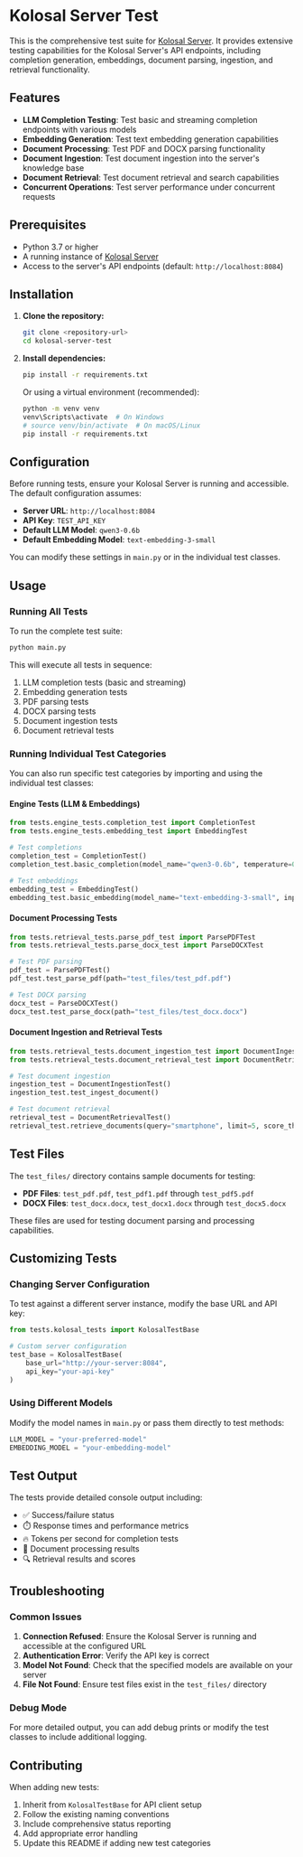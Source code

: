 # Kolosal Server Test

This is the comprehensive test suite for [Kolosal Server](https://github.com/KolosalAI/kolosal-server). It provides extensive testing capabilities for the Kolosal Server's API endpoints, including completion generation, embeddings, document parsing, ingestion, and retrieval functionality.

## Features

- **LLM Completion Testing**: Test basic and streaming completion endpoints with various models
- **Embedding Generation**: Test text embedding generation capabilities  
- **Document Processing**: Test PDF and DOCX parsing functionality
- **Document Ingestion**: Test document ingestion into the server's knowledge base
- **Document Retrieval**: Test document retrieval and search capabilities
- **Concurrent Operations**: Test server performance under concurrent requests

## Prerequisites

- Python 3.7 or higher
- A running instance of [Kolosal Server](https://github.com/KolosalAI/kolosal-server)
- Access to the server's API endpoints (default: `http://localhost:8084`)

## Installation

1. **Clone the repository:**

   ```bash
   git clone <repository-url>
   cd kolosal-server-test
   ```

2. **Install dependencies:**

   ```bash
   pip install -r requirements.txt
   ```

   Or using a virtual environment (recommended):

   ```bash
   python -m venv venv
   venv\Scripts\activate  # On Windows
   # source venv/bin/activate  # On macOS/Linux
   pip install -r requirements.txt
   ```

## Configuration

Before running tests, ensure your Kolosal Server is running and accessible. The default configuration assumes:

- **Server URL**: `http://localhost:8084`
- **API Key**: `TEST_API_KEY`
- **Default LLM Model**: `qwen3-0.6b`
- **Default Embedding Model**: `text-embedding-3-small`

You can modify these settings in `main.py` or in the individual test classes.

## Usage

### Running All Tests

To run the complete test suite:

```bash
python main.py
```

This will execute all tests in sequence:

1. LLM completion tests (basic and streaming)
2. Embedding generation tests
3. PDF parsing tests
4. DOCX parsing tests  
5. Document ingestion tests
6. Document retrieval tests

### Running Individual Test Categories

You can also run specific test categories by importing and using the individual test classes:

#### Engine Tests (LLM & Embeddings)

```python
from tests.engine_tests.completion_test import CompletionTest
from tests.engine_tests.embedding_test import EmbeddingTest

# Test completions
completion_test = CompletionTest()
completion_test.basic_completion(model_name="qwen3-0.6b", temperature=0.7, max_tokens=128)

# Test embeddings
embedding_test = EmbeddingTest()
embedding_test.basic_embedding(model_name="text-embedding-3-small", input_text="Hello, world!")
```

#### Document Processing Tests

```python
from tests.retrieval_tests.parse_pdf_test import ParsePDFTest
from tests.retrieval_tests.parse_docx_test import ParseDOCXTest

# Test PDF parsing
pdf_test = ParsePDFTest()
pdf_test.test_parse_pdf(path="test_files/test_pdf.pdf")

# Test DOCX parsing
docx_test = ParseDOCXTest()
docx_test.test_parse_docx(path="test_files/test_docx.docx")
```

#### Document Ingestion and Retrieval Tests

```python
from tests.retrieval_tests.document_ingestion_test import DocumentIngestionTest
from tests.retrieval_tests.document_retrieval_test import DocumentRetrievalTest

# Test document ingestion
ingestion_test = DocumentIngestionTest()
ingestion_test.test_ingest_document()

# Test document retrieval
retrieval_test = DocumentRetrievalTest()
retrieval_test.retrieve_documents(query="smartphone", limit=5, score_threshold=0.5)
```

## Test Files

The `test_files/` directory contains sample documents for testing:

- **PDF Files**: `test_pdf.pdf`, `test_pdf1.pdf` through `test_pdf5.pdf`
- **DOCX Files**: `test_docx.docx`, `test_docx1.docx` through `test_docx5.docx`

These files are used for testing document parsing and processing capabilities.

## Customizing Tests

### Changing Server Configuration

To test against a different server instance, modify the base URL and API key:

```python
from tests.kolosal_tests import KolosalTestBase

# Custom server configuration
test_base = KolosalTestBase(
    base_url="http://your-server:8084",
    api_key="your-api-key"
)
```

### Using Different Models

Modify the model names in `main.py` or pass them directly to test methods:

```python
LLM_MODEL = "your-preferred-model"
EMBEDDING_MODEL = "your-embedding-model"
```

## Test Output

The tests provide detailed console output including:

- ✅ Success/failure status
- ⏱️ Response times and performance metrics
- 🔥 Tokens per second for completion tests
- 📄 Document processing results
- 🔍 Retrieval results and scores

## Troubleshooting

### Common Issues

1. **Connection Refused**: Ensure the Kolosal Server is running and accessible at the configured URL
2. **Authentication Error**: Verify the API key is correct
3. **Model Not Found**: Check that the specified models are available on your server
4. **File Not Found**: Ensure test files exist in the `test_files/` directory

### Debug Mode

For more detailed output, you can add debug prints or modify the test classes to include additional logging.

## Contributing

When adding new tests:

1. Inherit from `KolosalTestBase` for API client setup
2. Follow the existing naming conventions
3. Include comprehensive status reporting
4. Add appropriate error handling
5. Update this README if adding new test categories